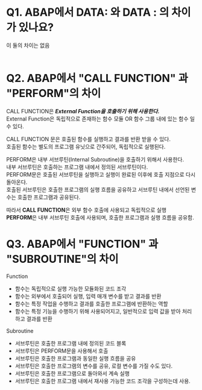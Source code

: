 # Q1. ABAP에서 DATA: 와 DATA : 의 차이가 있나요?
이 둘의 차이는 없음 <BR><BR>

# Q2. ABAP에서 "CALL FUNCTION" 과 "PERFORM"의 차이
CALL FUNCTION은 ***External Function을 호출하기 위해 사용한다.***<br>
External Function은 독립적으로 존재하는 함수 모듈 OR 함수 그룹 내에 있는 함수 일 수 있다.<br>

CALL FUNCTION 문은 호출된 함수를 실행하고 결과를 반환 받을 수 있다.<br>
호출된 함수는 별도의 프로그램 유닛으로 간주되어, 독립적으로 실행된다.<br>

PERFORM은 내부 서브루틴(Internal Subroutine)을 호출하기 위해서 사용한다.<br>
내부 서브루틴은 호출하는 프로그램 내에서 정의된 서브루틴이다.<br>
PERFORM문은 호출된 서브루틴을 실행하고 실행이 완료된 이후에 호출 지점으로 다시 돌아온다.<br>
호출된 서브루틴은 호출한 프로그램의 실행 흐름을 공유하고 서브루틴 내에서 선언된 변수는 호출한 프로그램과 공유된다.<br>

따라서 **CALL FUNCTION**은 외부 함수 호출에 사용되고 독립적으로 실행<br>
**PERFORM**은 내부 서브루틴 호출에 사용되며, 호출한 프로그램과 실행 흐름을 공유함.

# Q3. ABAP에서 "FUNCTION" 과 "SUBROUTINE"의 차이
Function
- 함수는 독립적으로 실행 가능한 모듈화된 코드 조각
- 함수는 외부에서 호출되어 실행, 입력 매개 변수를 받고 결과를 반환
- 함수는 특정 작업을 수행하고 결과를 호출한 프로그램에 반환하는 역할
- 함수는 특정 기능을 수행하기 위해 사용되어지고, 일반적으로 입력 값을 받아 처리하고 결과를 반환

Subroutine
- 서브루틴은 호출한 프로그램 내에 정의된 코드 블록
- 서브루틴은 PERFORM문을 사용해서 호출
- 서브루틴은 호출한 프로그램과 동일한 실행 흐름을 공유
- 서브루틴은 호출한 프로그램의 변수를 공유, 로컬 변수를 가질 수도 있다.
- 서브루틴은 호출한 프로그램으로 돌아와서 계속 실행
- 서브루틴은 호출한 프로그램 내에서 재사용 가능한 코드 조각을 구성하는데 사용.

